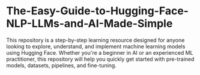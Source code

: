 # The-Easy-Guide-to-Hugging-Face-NLP-LLMs-and-AI-Made-Simple
This repository is a step-by-step learning resource designed for anyone looking to explore, understand, and implement machine learning models using Hugging Face. Whether you're a beginner in AI or an experienced ML practitioner, this repository will help you quickly get started with pre-trained models, datasets, pipelines, and fine-tuning.
